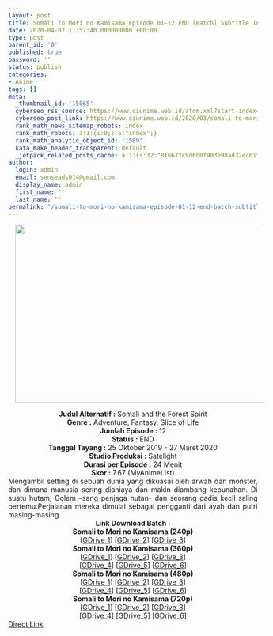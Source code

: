 ```yaml
---
layout: post
title: Somali to Mori no Kamisama Episode 01-12 END [Batch] Subtitle Indonesia
date: 2020-04-07 11:57:40.000000000 +00:00
type: post
parent_id: '0'
published: true
password: ''
status: publish
categories:
- Anime
tags: []
meta:
  _thumbnail_id: '15065'
  cyberseo_rss_source: https://www.ciunime.web.id/atom.xml?start-index=901&max-results=150
  cyberseo_post_link: https://www.ciunime.web.id/2020/03/somali-to-mori-no-kamisama-episode-01.html
  rank_math_news_sitemap_robots: index
  rank_math_robots: a:1:{i:0;s:5:"index";}
  rank_math_analytic_object_id: '1589'
  kata_make_header_transparent: default
  _jetpack_related_posts_cache: a:1:{s:32:"8f6677c9d6b0f903e98ad32ec61f8deb";a:2:{s:7:"expires";i:1655770922;s:7:"payload";a:0:{}}}
author:
  login: admin
  email: senseads014@gmail.com
  display_name: admin
  first_name: ''
  last_name: ''
permalink: "/somali-to-mori-no-kamisama-episode-01-12-end-batch-subtitle-indonesia/"
---
```

<div class="separator" style="clear: both; text-align: center;"><a href="https://1.bp.blogspot.com/-6KUpGgr0CRc/XhCexrX_tzI/AAAAAAAAdww/7jsfhbgNSUIBIxsjCb2Cl6RnQeWwW-AsQCLcBGAsYHQ/s1600/Somali%2Bto%2BMori%2Bno%2BKamisama.jpg" imageanchor="1" style="margin-left: 1em; margin-right: 1em;"><img border="0" data-original-height="720" data-original-width="1280" height="360" src="{{ site.baseurl }}/assets/2020/04/Somali%2Bto%2BMori%2Bno%2BKamisama.jpg" width="640" /></a></div>
<p>
<div style="text-align: center;"><b>Judul Alternatif :</b>&nbsp;Somali and the Forest Spirit</div>
<div style="text-align: center;"><b>Genre :</b>&nbsp;<b></b>Adventure, Fantasy, Slice of Life</div>
<div style="text-align: center;"><b>Jumlah Episode :</b>&nbsp;12<br /><b>Status :</b>&nbsp;END<br /><b>Tanggal Tayang :</b>&nbsp;25 Oktober 2019 - 27 Maret 2020<br /><b>Studio Produksi :</b>&nbsp;<b></b>Satelight<br /><b>Durasi per Episode :</b>&nbsp;24 Menit</div>
<div style="text-align: center;"><b>Skor :</b>&nbsp;7.67 (MyAnimeList)</div>
<div style="text-align: center;"></div>
<div style="text-align: justify;">Mengambil setting di sebuah dunia yang dikuasai oleh arwah dan monster, dan dimana manusia sering dianiaya dan makin diambang kepunahan. Di suatu hutam, Golem –sang penjaga hutan- dan seorang gadis kecil saling bertemu.Perjalanan mereka dimulai sebagai pengganti dari ayah dan putri masing-masing.</div>
<div style="text-align: justify;"></div>
<div style="text-align: justify;"></div>
<div style="text-align: center;">
<div style="text-align: center;"><b>Link Download Batch :</b></div>
<div style="text-align: center;">
<div style="text-align: center;">
<div style="text-align: center;"><b>Somali to Mori no Kamisama&nbsp;(240p)</b></div>
</div>
<div style="text-align: center;">[<a href="https://drive.google.com/uc?export=download&amp;id=1eqhaoaj-Rw4tmRJAly5shUml7wmMMWas" target="_blank" rel="noopener">GDrive_1</a>]&nbsp;[<a href="https://drive.google.com/uc?id=1WEExIL8YIrrzY-8k5kNyXJXLZ6vOQkvz" target="_blank" rel="noopener">GDrive_2</a>] [<a href="https://drive.google.com/uc?id=1dNJxt2AGGrwW9jH6BL2sNycnxrsHkK5a" target="_blank" rel="noopener">GDrive_3</a>]</div>
<div style="text-align: center;"></div>
<div style="text-align: center;"><b>Somali to Mori no Kamisama&nbsp;(360p)</b></div>
</div>
<div style="text-align: center;">[<a href="https://drive.google.com/uc?id=1TArpEe4Qp7ObgaradPUxvj7mVAHLtlJ3" target="_blank" rel="noopener">GDrive_1</a>] [<a href="https://drive.google.com/uc?id=11ofOkhJ2rU9fgyhnvM57D7EaQqKl-Amg" target="_blank" rel="noopener">GDrive_2</a>] [<a href="https://drive.google.com/uc?id=1_QGe9mW2Uiewnntp6SylpK0Tids3X0P5" target="_blank" rel="noopener">GDrive_3</a>]<br />[<a href="https://drive.google.com/uc?id=1OpsV0Wu6RInMdoHt7QvWVhM7o-0pGSNm" target="_blank" rel="noopener">GDrive_4</a>] [<a href="https://drive.google.com/uc?id=1jO244Lbf8eUhN5VrseoL4zi62gTsexi0" target="_blank" rel="noopener">GDrive_5</a>] [<a href="https://drive.google.com/uc?id=1AUXKflMHhoRQGarxgbiIPvVzhToTG1XR" target="_blank" rel="noopener">GDrive_6</a>]</div>
<div style="text-align: center;"></div>
<div style="text-align: center;"><b>Somali to Mori no Kamisama&nbsp;(480p)</b><br />[<a href="https://drive.google.com/uc?id=1ki6TjI-sMWvmBgYIKp2rI7CfdQZdA24a" target="_blank" rel="noopener">GDrive_1</a>] [<a href="https://drive.google.com/uc?id=1Z7RFv1W0uek69Al3uS5yBKfjfDaAeBn1" target="_blank" rel="noopener">GDrive_2</a>] [<a href="https://drive.google.com/uc?id=1JzcdMLAShZK8LM_H1wawqZEcBBwk7DCc" target="_blank" rel="noopener">GDrive_3</a>]<br />[<a href="https://drive.google.com/uc?id=1ndHDWVoLcv1MycO6o5n2vNFyX-xVsZVn" target="_blank" rel="noopener">GDrive_4</a>] [<a href="https://drive.google.com/uc?id=19ciylfZqUPoQTWBteHL4j0XO3r4LGH-H" target="_blank" rel="noopener">GDrive_5</a>] [<a href="https://drive.google.com/uc?id=1_2FKBvGsmN3jGwmLYIpF6z1ZYmDmOpYQ" target="_blank" rel="noopener">GDrive_6</a>]</div>
<div style="text-align: center;"><b>Somali to Mori no Kamisama&nbsp;(720p)</b><br />[<a href="https://drive.google.com/uc?id=1-1y2EaxPkd3mZoZkNxjD8t4IQy1OXgCb" target="_blank" rel="noopener">GDrive_1</a>] [<a href="https://drive.google.com/uc?id=1Evj8kt0ITWLrUCDyhYxCAfqnyGsfG-Sz" target="_blank" rel="noopener">GDrive_2</a>] [<a href="https://drive.google.com/uc?id=1s3eV_aVHesdMgN4KC4f01QTFHfw6jwTH" target="_blank" rel="noopener">GDrive_3</a>]<br />[<a href="https://drive.google.com/uc?id=10FrTceJz9eJr5YR7oL5i4LhGmj9nYBb1" target="_blank" rel="noopener">GDrive_4</a>] [<a href="https://drive.google.com/uc?id=16hlP9dCUWsshv1G3cnTvLZIaiYSwdLeX" target="_blank" rel="noopener">GDrive_5</a>] [<a href="https://drive.google.com/uc?id=1SRQyy8IFhK-F52iGfWwnBM-plch3_5Ex" target="_blank" rel="noopener">GDrive_6</a>]</div>
</div>
<link rel="stylesheet" href="https://cdnjs.cloudflare.com/ajax/libs/font-awesome/4.7.0/css/font-awesome.min.css" />
<div class="divbtn"> <a href="https://handymansurrender.com/fihup8buzv?key=94550f7ce39444073321dde3b8782f97" class="btn"><i class="fa fa-download"></i> Direct Link</a> </div>
